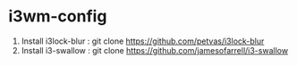 # i3wm-config

1. Install i3lock-blur : git clone https://github.com/petvas/i3lock-blur
2. Install i3-swallow : git clone https://github.com/jamesofarrell/i3-swallow
